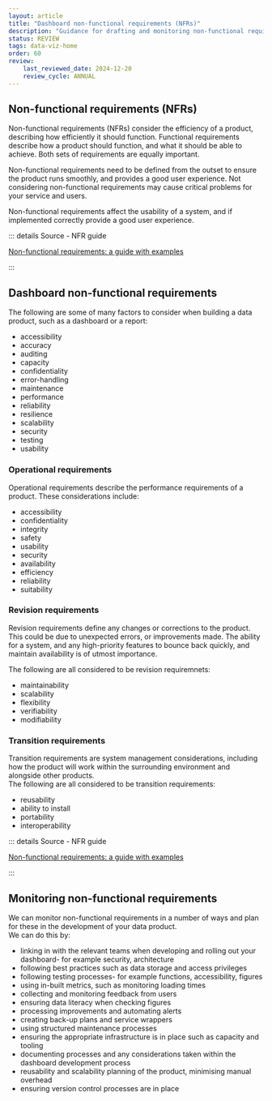 ```yaml
---
layout: article
title: "Dashboard non-functional requirements (NFRs)"
description: "Guidance for drafting and monitoring non-functional requirements"
status: REVIEW
tags: data-viz-home
order: 60
review:
    last_reviewed_date: 2024-12-20
    review_cycle: ANNUAL
---
```

## Non-functional requirements (NFRs)  
  
Non-functional requirements (NFRs) consider the efficiency of a product, describing how efficiently it should function. Functional requirements describe how a product should function, and what it should be able to achieve. Both sets of requirements are equally important.  
  
Non-functional requirements need to be defined from the outset to ensure the product runs smoothly, and provides a good user experience. Not considering non-functional requirements may cause critical problems for your service and users.  
  
Non-functional requirements affect the usability of a system, and if implemented correctly provide a good user experience.

::: details Source - NFR guide

[Non-functional requirements: a guide with examples][non-func 1]

:::  

## Dashboard non-functional requirements  
  
The following are some of many factors to consider when building a data product, such as a dashboard or a report:

- accessibility
- accuracy
- auditing
- capacity
- confidentiality
- error-handling
- maintenance
- performance
- reliability
- resilience
- scalability
- security
- testing
- usability  
  
### Operational requirements  
  
Operational requirements describe the performance requirements of a product. These considerations include:  

- accessibility
- confidentiality
- integrity
- safety
- usability
- security
- availability
- efficiency
- reliability
- suitability  
  
### Revision requirements  
  
Revision requirements define any changes or corrections to the product. This could be due to unexpected errors, or improvements made. The ability for a system, and any high-priority features to bounce back quickly, and maintain availability is of utmost importance.  
  
The following are all considered to be revision requiremnets:

- maintainability
- scalability
- flexibility
- verifiability
- modifiability  
  
### Transition requirements  
  
Transition requirements are system management considerations, including how the product will work within the surrounding environment and alongside other products.  
The following are all considered to be transition requirements:

- reusability
- ability to install
- portability
- interoperability
  
::: details Source - NFR guide

[Non-functional requirements: a guide with examples][non-func 1]

:::

## Monitoring non-functional requirements  
  
We can monitor non-functional requirements in a number of ways and plan for these in the development of your data product.  
We can do this by:

- linking in with the relevant teams when developing and rolling out your dashboard- for example security, architecture
- following best practices such as data storage and access privileges
- following testing processes- for example functions, accessibility, figures
- using in-built metrics, such as monitoring loading times
- collecting and monitoring feedback from users
- ensuring data literacy when checking figures
- processing improvements and automating alerts
- creating back-up plans and service wrappers
- using structured maintenance processes
- ensuring the appropriate infrastructure is in place such as capacity and tooling
- documenting processes and any considerations taken within the dashboard development process
- reusability and scalability planning of the product, minimising manual overhead
- ensuring version control processes are in place

[non-func 1]: https://www.plutora.com/blog/non-functional-requirements-guide